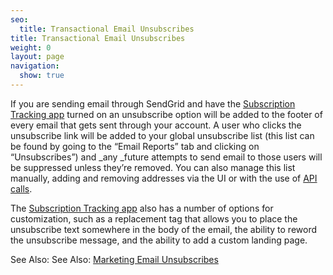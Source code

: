 ```yaml
---
seo:
  title: Transactional Email Unsubscribes
title: Transactional Email Unsubscribes
weight: 0
layout: page
navigation:
  show: true
---
```


If you are sending email through SendGrid and have the [Subscription Tracking app]({{root_url}}Apps/subscription_tracking.html) turned on an unsubscribe option will be added to the footer of every email that gets sent through your account. A user who clicks the unsubscribe link will be added to your global unsubscribe list (this list can be found by going to the “Email Reports” tab and clicking on “Unsubscribes”) and _any _future attempts to send email to those users will be suppressed unless they’re removed. You can also manage this list manually, adding and removing addresses via the UI or with the use of [API calls]({{root_url}}/API_Reference/Web_API/unsubscribes.html).

The [Subscription Tracking app]({{root_url}}/Apps/subscription_tracking.html) also has a number of options for customization, such as a replacement tag that allows you to place the unsubscribe text somewhere in the body of the email, the ability to reword the unsubscribe message, and the ability to add a custom landing page.

See Also: See Also: [Marketing Email Unsubscribes]({{root_url}}/Marketing_Emails/unsubscribes.html)

